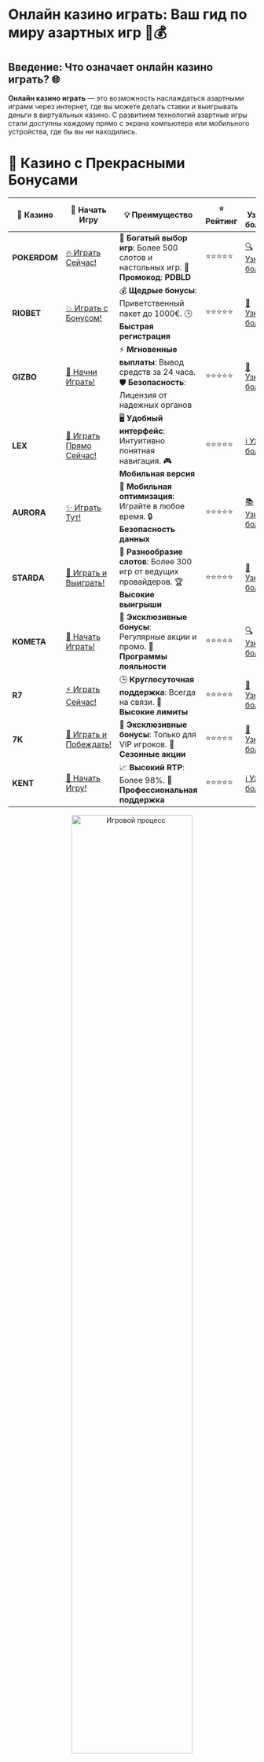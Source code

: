 # **Онлайн казино играть: Ваш гид по миру азартных игр** 🎰💰

## Введение: Что означает **онлайн казино играть**? 🌐

**Онлайн казино играть** — это возможность наслаждаться азартными играми через интернет, где вы можете делать ставки и выигрывать деньги в виртуальных казино. С развитием технологий азартные игры стали доступны каждому прямо с экрана компьютера или мобильного устройства, где бы вы ни находились.

# 🌟 Казино с Прекрасными Бонусами

| 🎲 **Казино** | 🔗 **Начать Игру** | 💡 **Преимущество** | ⭐ **Рейтинг** | 🔗 **Узнать больше** | 🆕 **Новая информация** |
|--------------|---------------------|---------------------|----------------|----------------------|-------------------------|
| **POKERDOM**  | [🔥 Играть Сейчас!](https://brandplay.link/4k77v2yx) | 🎉 **Богатый выбор игр**: Более 500 слотов и настольных игр. 🎁 **Промокод**: **PDBLD** | ⭐⭐⭐⭐⭐ | [🔍 Узнать больше](https://brandplay.link/4k77v2yx) | 🏆 **Победители турниров** получают эксклюзивные подарки! |
| **RIOBET**    | [💥 Играть с Бонусом!](https://brandplay.link/7xBLTPyj) | 💰 **Щедрые бонусы**: Приветственный пакет до 1000€. 🕒 **Быстрая регистрация** | ⭐⭐⭐⭐⭐ | [📖 Узнать больше](https://brandplay.link/7xBLTPyj) | 💬 **Поддержка 24/7** для комфортной игры в любое время! |
| **GIZBO**     | [🚀 Начни Играть!](https://brandplay.link/bprXw4YV) | ⚡ **Мгновенные выплаты**: Вывод средств за 24 часа. 🛡️ **Безопасность**: Лицензия от надежных органов | ⭐⭐⭐⭐⭐ | [📝 Узнать больше](https://brandplay.link/bprXw4YV) | 🔒 **SSL-шифрование** для максимальной безопасности данных игроков. |
| **LEX**       | [💎 Играть Прямо Сейчас!](https://brandplay.link/zW4hdDFV) | 🖥️ **Удобный интерфейс**: Интуитивно понятная навигация. 🎮 **Мобильная версия** | ⭐⭐⭐⭐⭐ | [ℹ️ Узнать больше](https://brandplay.link/zW4hdDFV) | 📱 **Поддержка всех мобильных устройств** для удобства игры в любом месте. |
| **AURORA**    | [✨ Играть Тут!](https://10trafic-stat2.com/click/668546556bcc6313411604bd/6766/13032/subaccount) | 📱 **Мобильная оптимизация**: Играйте в любое время. 🔒 **Безопасность данных** | ⭐⭐⭐⭐⭐ | [📚 Узнать больше](https://10trafic-stat2.com/click/668546556bcc6313411604bd/6766/13032/subaccount) | 🌍 **Международная лицензия** на деятельность в разных странах. |
| **STARDА**    | [🎉 Играть и Выиграть!](https://brandplay.link/fB7xwRFL) | 🎰 **Разнообразие слотов**: Более 300 игр от ведущих провайдеров. 🏆 **Высокие выигрыши** | ⭐⭐⭐⭐⭐ | [🔎 Узнать больше](https://brandplay.link/fB7xwRFL) | 🎉 **Ежемесячные турниры** с крупными призами! |
| **KOMETA**    | [🎁 Начать Играть!](https://brandplay.link/8ZymQJV8) | 🎁 **Эксклюзивные бонусы**: Регулярные акции и промо. 🔄 **Программы лояльности** | ⭐⭐⭐⭐⭐ | [🔍 Узнать больше](https://brandplay.link/8ZymQJV8) | 🌟 **Персонализированные предложения** для долгосрочных игроков. |
| **R7**        | [⚡ Играть Сейчас!](https://brandplay.link/bMd3Yjsw) | 🕒 **Круглосуточная поддержка**: Всегда на связи. 💸 **Высокие лимиты** | ⭐⭐⭐⭐⭐ | [📖 Узнать больше](https://brandplay.link/bMd3Yjsw) | 🎯 **Рейтинг игроков** для лучших участников. |
| **7K**        | [🎯 Играть и Побеждать!](https://brandplay.link/BvQyFShp) | 🌟 **Эксклюзивные бонусы**: Только для VIP игроков. 🎉 **Сезонные акции** | ⭐⭐⭐⭐⭐ | [📝 Узнать больше](https://brandplay.link/BvQyFShp) | 🥇 **Особые привилегии** для постоянных игроков. |
| **KENT**      | [🔑 Начать Игру!](https://brandplay.link/Fv2WP3js) | 📈 **Высокий RTP**: Более 98%. 💼 **Профессиональная поддержка** | ⭐⭐⭐⭐⭐ | [ℹ️ Узнать больше](https://brandplay.link/Fv2WP3js) | 💬 **Поддержка на нескольких языках** для удобства игроков. |

<div align="center"> <img src="https://i.pinimg.com/originals/1d/b3/25/1db325483acbe642c6d4e6fdd73a4988.gif" alt="Игровой процесс" width="70%"> </div>
---

# 🚀 Быстрые Выигрыши и Поддержка

| 🎲 **Казино** | 🔗 **Начать Игру** | 💡 **Преимущество** | ⭐ **Рейтинг** | 🔗 **Узнать больше** | 🆕 **Новая информация** |
|--------------|---------------------|---------------------|----------------|----------------------|-------------------------|
| **GAMA**      | [🎯 Играть Прямо Сейчас!](https://brandplay.link/j6NMKsDz) | 🔍 **Интуитивный интерфейс**: Легкость использования. 🏅 **Престижные турниры** | ⭐⭐⭐⭐☆ | [🔎 Узнать больше](https://brandplay.link/j6NMKsDz) | 🏆 **Турниры с большими призами** каждый месяц. |
| **ONION**     | [💥 Играть и Выигрывать!](https://brandplay.link/zBGRVpQ9) | 🤑 **Низкие ставки**: Идеально для начинающих. 🔄 **Быстрые выводы** | ⭐⭐⭐⭐☆ | [🔍 Узнать больше](https://brandplay.link/zBGRVpQ9) | 🎮 **Казино для новичков** с простыми правилами. |
| **ЧЕМПИОН**   | [🏅 Играть в Турнире!](https://temon-gter.cfd/go/lRq?p80412p304504pcc44t17455) | 🏅 **Лояльная программа**: Награды за активность. 🎁 **Ежемесячные бонусы** | ⭐⭐⭐⭐☆ | [📖 Узнать больше](https://temon-gter.cfd/go/lRq?p80412p304504pcc44t17455) | 🥇 **Турниры и лояльность** — каждый шаг вознаграждается. |
| **VAVADA**    | [🚀 Играть Без Ожидания!](https://vavadapartner.pro/?promo=ea5c9275-6854-4505-94fc-95ab18221945-linkb2) | 🚀 **Быстрая регистрация**: Начните играть мгновенно. 🔐 **Безопасные транзакции** | ⭐⭐⭐⭐☆ | [📝 Узнать больше](https://vavadapartner.pro/?promo=ea5c9275-6854-4505-94fc-95ab18221945-linkb2) | 🏆 **Программа для новых игроков** с бонусами за регистрацию. |
| **FRIENDS**   | [🎉 Играть и Развлекаться!](https://gofriends.mba/linkb2) | 🤝 **Социальные игры**: Играйте с друзьями. 🌐 **Мультиплатформенность** | ⭐⭐⭐⭐☆ | [ℹ️ Узнать больше](https://gofriends.mba/linkb2) | 🎮 **Играйте с друзьями** и зарабатывайте бонусы за совместные действия. |
| **1WIN**      | [⚡ Играть и Выигрывать!](https://brandplay.link/smXVpBbG) | 🏆 **Спортивные ставки**: Широкий выбор видов спорта. 💵 **Высокие коэффициенты** | ⭐⭐⭐⭐☆ | [📚 Узнать больше](https://brandplay.link/smXVpBbG) | ⚽ **Бонусы на спортивные ставки** для активных игроков. |
| **DRIP**      | [💥 Играть Сразу!](https://drp-ircp01.com/c07e6a3db) | 🌐 **Инновационные игры**: Новейшие игровые технологии. 🛡️ **Высокая безопасность** | ⭐⭐⭐⭐☆ | [🔎 Узнать больше](https://drp-ircp01.com/c07e6a3db) | 🔧 **Инновационные функции** для удобства игры. |
| **JOYCASINO** | [🎰 Играть И Побеждать!](https://rpc30.call2me.pro/?/ru/registration?apkpop=0&partner=p24970p3291217pc98f) | 🎁 **Приятные бонусы**: Ежедневные акции и подарки. 🕹️ **Разнообразие игр** | ⭐⭐⭐⭐☆ | [🔍 Узнать больше](https://rpc30.call2me.pro/?/ru/registration?apkpop=0&partner=p24970p3291217pc98f) | 🎉 **Щедрые фриспины** для новых игроков. |
| **PLAYFORTUNA** | [🔥 Играть С Бонусом!](https://fortunapromo.net/alt/playfortuna/registration?0dc4a9362a71feb7e3f165fb8e766f70) | 🎉 **Регулярные акции**: Бонусы, фриспины и многое другое. 🏅 **Турниры** | ⭐⭐⭐⭐☆ | [📚 Узнать больше](https://fortunapromo.net/alt/playfortuna/registration?0dc4a9362a71feb7e3f165fb8e766f70) | 🎯 **Выгодные предложения** на популярные игры. |
| **SYKAA**     | [💸 Играть Сейчас!](https://s-two-way.com/?source=linkb2&pid=30697) | 💸 **Доступные ставки**: Идеально для новичков. 🎁 **Щедрые бонусы** | ⭐⭐⭐⭐☆ | [🔍 Узнать больше](https://s-two-way.com/?source=linkb2&pid=30697) | 💥 **Акции с большими бонусами** для новичков и опытных игроков. |

<div align="center"> <img src="https://schaeffers-cdn.s3.amazonaws.com/images/default-source/schaeffers-cdn-images/default-images/sectors/bigstock-casino-gambling-concept-with-f-369012793.jpg?sfvrsn=493ad806_4" alt="Игровой процесс" width="70%"> </div>
---

# 💸 Казино с Привлекательными Программами Лояльности

| 🎲 **Казино** | 🔗 **Начать Игру** | 💡 **Преимущество** | ⭐ **Рейтинг** | 🔗 **Узнать больше** | 🆕 **Новая информация** |
|--------------|---------------------|---------------------|----------------|----------------------|-------------------------|
| **KOMETA**    | [🎯 Начни Играть!](https://brandplay.link/8ZymQJV8) | 🎁 **Эксклюзивные бонусы**: Регулярные акции и промо. 🔄 **Программы лояльности** | ⭐⭐⭐⭐⭐ | [🔍 Узнать больше](https://brandplay.link/8ZymQJV8) | 🌟 **Персонализированные предложения** для долгосрочных игроков. |
| **1Xslots**   | [🏅 Играть Прямо Сейчас!](https://brandplay.link/hSB1khtr) | 🎉 **Множество акций**: Еженедельные бонусы и турниры. 🛡️ **Безопасность** | ⭐⭐⭐⭐⭐ | [📚 Узнать больше](https://brandplay.link/hSB1khtr) | 🏅 **Награды за активность**: участники программы лояльности получают специальные привилегии. |
| **R7**        | [🚀 Играть Сейчас!](https://brandplay.link/bMd3Yjsw) | 🕒 **Круглосуточная поддержка**: Всегда на связи. 💸 **Высокие лимиты** | ⭐⭐⭐⭐⭐ | [📖 Узнать больше](https://brandplay.link/bMd3Yjsw) | 💬 **VIP-поддержка** для постоянных игроков с приоритетом. |

<div align="center"> <img src="https://i.pinimg.com/originals/1d/b3/25/1db325483acbe642c6d4e6fdd73a4988.gif" alt="Игровой процесс" width="70%"> </div>
---

---

## 1. Почему стоит **онлайн казино играть**? 🏆

### 1.1 **Доступность в любое время** ⏰

Одно из главных преимуществ **онлайн казино играть** — это доступность круглосуточно. Больше не нужно ждать, чтобы попасть в казино или искать ближайшее заведение. Просто подключитесь к интернету, и вы можете начать игру в любой момент, независимо от времени суток.

### 1.2 **Широкий выбор игр** 🎮

В онлайн казино вы найдете огромный выбор игр: от классических слотов и рулеток до покера и блэкджека. Каждый игрок может выбрать игру по своему вкусу и стилю игры, наслаждаясь разнообразием и новыми возможностями.

### 1.3 **Удобство и комфорт** 🛋️

**Онлайн казино играть** можно не только с компьютера, но и с мобильных устройств, что позволяет играть в любимые игры на ходу. Не нужно выходить из дома — наслаждайтесь азартом прямо с дивана или в дороге.

---

## 2. Где **онлайн казино играть**? 🌍

Существует множество платформ и сайтов, где можно **онлайн казино играть** на реальные деньги или бесплатно в демо-режиме. Ниже перечислены некоторые из популярных казино, где вы можете начать играть:

- **Pokerdom**
- **Riobet**
- **Gizbo**
- **LEX**
- **Aurora**
- **Starda**
- **Kometa**
- **R7**
- **7K**
- **Kent**

Эти бренды предлагают широкий выбор слотов, настольных игр и live-казино для вашего удобства.

---

## 3. Как выбрать лучшее онлайн казино для игры? 🤔

### 3.1 **Лицензия и безопасность** 🔐

Перед тем как начать **онлайн казино играть**, важно убедиться, что выбранная платформа лицензирована и надежна. Лицензированные казино гарантируют честность игры и защиту ваших личных данных и средств.

### 3.2 **Бонусы и акции** 🎁

Многие онлайн казино предлагают приветственные бонусы для новых игроков, а также различные акции для постоянных пользователей. Прежде чем начать играть, ознакомьтесь с предложениями по бонусам, чтобы получить максимальную выгоду.

### 3.3 **Методы пополнения и вывода средств** 💳

Важно выбрать казино, которое поддерживает удобные методы пополнения счета и вывода выигрышей. Банковские карты, электронные кошельки, криптовалюты — выбирайте тот метод, который подходит вам.

---

## 4. Популярные игры в **онлайн казино** 🎰

### 4.1 **Слоты** 🎰

Слоты — самые популярные игры в онлайн казино. Они предлагают различные тематики, бонусы и множители. В популярных слотах часто бывают прогрессивные джекпоты, которые могут привести к огромным выигрышам.

### 4.2 **Рулетка** 🎡

Рулетка — классическая игра, которую любят многие игроки. Она предлагает различные варианты ставок, и каждый может выбрать подходящую стратегию. В онлайн казино можно играть как в классическую европейскую, так и в американскую рулетку.

### 4.3 **Блэкджек** 🃏

Блэкджек — популярная карточная игра, где нужно набрать сумму карт как можно ближе к 21, но не превышать это число. Эта игра требует не только удачи, но и стратегии.

### 4.4 **Покер** 🃏

Покер — одна из самых интеллектуальных азартных игр. В онлайн казино вы можете играть в покер против других участников в реальном времени, участвовать в турнирах и зарабатывать хорошие деньги.

---

## 5. Заключение: Почему стоит **онлайн казино играть**? 🎉

**Онлайн казино играть** — это отличная возможность насладиться азартом и шансом на выигрыш, не выходя из дома. Вы можете выбрать любимые игры, наслаждаться бонусами и играть в удобное время. Главное — выбирать проверенные и лицензированные казино, чтобы игра была безопасной и честной.

**Не упустите шанс попробовать удачу прямо сейчас в лучших онлайн казино!** 🚀💰
